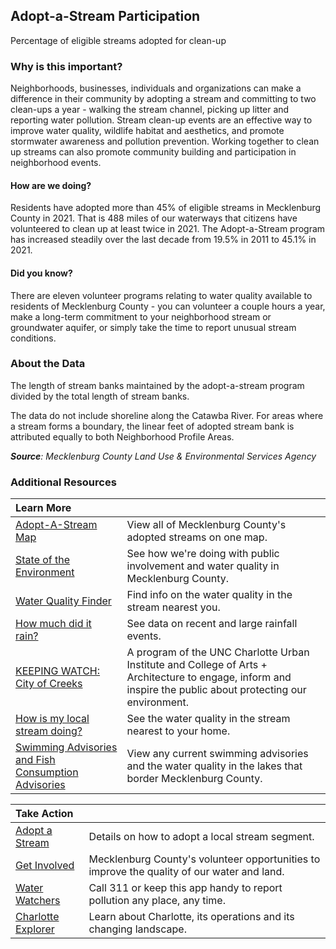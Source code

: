 ## Adopt-a-Stream Participation
Percentage of eligible streams adopted for clean-up

### Why is this important?
Neighborhoods, businesses, individuals and organizations can make a difference in their community by adopting a stream and committing to two clean-ups a year - walking the stream channel, picking up litter and reporting water pollution. Stream clean-up events are an effective way to improve water quality, wildlife habitat and aesthetics, and promote stormwater awareness and pollution prevention. Working together to clean up streams can also promote community building and participation in neighborhood events.

#### How are we doing?
Residents have adopted more than 45% of eligible streams in Mecklenburg County in 2021.  That is 488 miles of our waterways that citizens have volunteered to clean up at least twice in 2021. The Adopt-a-Stream program has increased steadily over the last decade from 19.5% in 2011 to 45.1% in 2021.

#### Did you know?
There are eleven volunteer programs relating to water quality available to residents of Mecklenburg County - you can volunteer a couple hours a year, make a long-term commitment to your neighborhood stream or groundwater aquifer, or simply take the time to report unusual stream conditions.

### About the Data
The length of stream banks maintained by the adopt-a-stream program divided by the total length of stream banks.

The data do not include shoreline along the Catawba River. For areas where a stream forms a boundary, the linear feet of adopted stream bank is attributed equally to both Neighborhood Profile Areas.

_**Source**: Mecklenburg County Land Use & Environmental Services Agency_

### Additional Resources
|Learn More |     |
|:- |:- |
|[Adopt-A-Stream Map](https://charlottenc.gov/StormWater/Volunteer/Pages/AdoptAStream.aspx)|View all of Mecklenburg County's adopted streams on one map.
|[State of the Environment](https://www.mecknc.gov/luesa/soer2016/pages/water.aspx) | See how we're doing with public involvement and water quality in Mecklenburg County.
|[Water Quality Finder](http://maps.co.mecklenburg.nc.us/website/surfacewater/) |Find info on the water quality in the stream nearest you.
|[How much did it rain?](http://finslive.mecklenburgcountync.gov/finslive/?gauge=rain&period=PT24H) |See data on recent and large rainfall events.
|[KEEPING WATCH: City of Creeks](http://keepingwatch.org/?q=article/programming-2015-keeping-watch-water-city-creeks) |A program of the UNC Charlotte Urban Institute and College of Arts + Architecture to engage, inform and inspire the public about protecting our environment.
|[How is my local stream doing?](http://charlottenc.gov/StormWater/SurfaceWaterQuality/Pages/Monitoring.aspx)| See the water quality in the stream nearest to your home.
|[Swimming Advisories and Fish Consumption Advisories](http://charlottenc.gov/StormWater/Regulations/Pages/default.aspx)| View any current swimming advisories and the water quality in the lakes that border Mecklenburg County.

|Take Action |     |
|:- |:- |
|[Adopt a Stream](http://charlottenc.gov/StormWater/Volunteer/Pages/AdoptAStream.aspx)|Details on how to adopt a local stream segment.
|[Get Involved](http://charlottenc.gov/StormWater/Volunteer/Pages/default.aspx)| Mecklenburg County's volunteer opportunities to improve the quality of our water and land.
|[Water Watchers](http://charlottenc.gov/StormWater/ReportAProblem/Pages/WaterWatchers.aspx)| Call 311 or keep this app handy to report pollution any place, any time.
|[Charlotte Explorer](https://explore.charlottenc.gov/)| Learn about Charlotte, its operations and its changing landscape.
